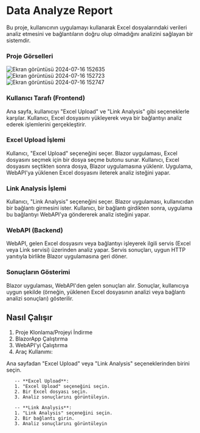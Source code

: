 # Data Analyze Report
Bu proje, kullanıcının uygulamayı kullanarak Excel dosyalarındaki verileri analiz etmesini ve bağlantıların doğru olup olmadığını analizini sağlayan bir sistemdir.

### Proje Görselleri 
![Ekran görüntüsü 2024-07-16 152635](https://github.com/user-attachments/assets/50bfaed5-18bb-450d-8bff-2a1ee0a247de)
![Ekran görüntüsü 2024-07-16 152723](https://github.com/user-attachments/assets/b7294aa1-8edd-4bfd-8c81-7fb406e8bcd0)
![Ekran görüntüsü 2024-07-16 152747](https://github.com/user-attachments/assets/fbd180ba-e200-4d3b-839b-f931a89317a7)

### Kullanıcı Tarafı (Frontend)
Ana sayfa, kullanıcıyı "Excel Upload" ve "Link Analysis" gibi seçeneklerle karşılar.
Kullanıcı, Excel dosyasını yükleyerek veya bir bağlantıyı analiz ederek işlemlerini gerçekleştirir.

### Excel Upload İşlemi
Kullanıcı, "Excel Upload" seçeneğini seçer.
Blazor uygulaması, Excel dosyasını seçmek için bir dosya seçme butonu sunar.
Kullanıcı, Excel dosyasını seçtikten sonra dosya, Blazor uygulamasına yüklenir.
Uygulama, WebAPI'ya yüklenen Excel dosyasını ileterek analiz isteğini yapar.

### Link Analysis İşlemi
Kullanıcı, "Link Analysis" seçeneğini seçer.
Blazor uygulaması, kullanıcıdan bir bağlantı girmesini ister.
Kullanıcı, bir bağlantı girdikten sonra, uygulama bu bağlantıyı WebAPI'ya göndererek analiz isteğini yapar.

### WebAPI (Backend)
WebAPI, gelen Excel dosyasını veya bağlantıyı işleyerek ilgili servis (Excel veya Link servisi) üzerinden analiz yapar.
Servis sonuçları, uygun HTTP yanıtıyla birlikte Blazor uygulamasına geri döner.

### Sonuçların Gösterimi
Blazor uygulaması, WebAPI'den gelen sonuçları alır.
Sonuçlar, kullanıcıya uygun şekilde (örneğin, yüklenen Excel dosyasının analizi veya bağlantı analizi sonuçları) gösterilir.

## Nasıl Çalışır
1. Proje Klonlama/Projeyi İndirme
2. BlazorApp Çalıştırma
3. WebAPI'yi Çalıştırma
4. Araç Kullanımı:
   
Ana sayfadan "Excel Upload" veya "Link Analysis" seçeneklerinden birini seçin.
    
       -- **Excel Upload**:
       1. "Excel Upload" seçeneğini seçin.
       2. Bir Excel dosyası seçin.
       3. Analiz sonuçlarını görüntüleyin.
          
       -- **Link Analysis**:
       1. "Link Analysis" seçeneğini seçin.
       2. Bir bağlantı girin.
       3. Analiz sonuçlarını görüntüleyin

  
